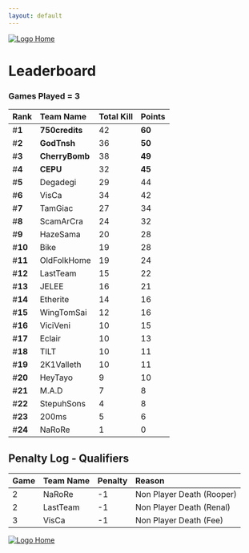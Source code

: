 ```yaml
---
layout: default
---
```


[ ![Logo](https://kanziebub.github.io/ProjectSEA/assets/images/bullet_rev.png) Home](https://kanziebub.github.io/ProjectSEA/)

# **Leaderboard**

### Games Played = 3

|  Rank  | Team Name             | Total Kill | **Points** |
|:-------|:----------------------|:-----------|:-----------|
| #**1** | **750credits** | 42 | **60** | 
| #**2** | **GodTnsh** | 36 | **50** | 
| #**3** | **CherryBomb** | 38 | **49** | 
| #**4** | **CEPU** | 32 | **45** | 
| #**5** | Degadegi | 29 | 44 | 
| #**6** | VisCa | 34 | 42 | 
| #**7** | TamGiac | 27 | 34 | 
| #**8** | ScamArCra | 24 | 32 | 
| #**9** | HazeSama | 20 | 28 | 
| #**10** | Bike | 19 | 28 | 
| #**11** | OldFolkHome | 19 | 24 | 
| #**12** | LastTeam | 15 | 22 | 
| #**13** | JELEE | 16 | 21 | 
| #**14** | Etherite | 14 | 16 | 
| #**15** | WingTomSai | 12 | 16 | 
| #**16** | ViciVeni | 10 | 15 | 
| #**17** | Eclair | 10 | 13 | 
| #**18** | TILT | 10 | 11 | 
| #**19** | 2K1Valleth | 10 | 11 | 
| #**20** | HeyTayo | 9 | 10 | 
| #**21** | M.A.D | 7 | 8 | 
| #**22** | StepuhSons | 4 | 8 | 
| #**23** | 200ms | 5 | 6 | 
| #**24** | NaRoRe | 1 | 0 | 
 

## Penalty Log - Qualifiers

|  Game  | Team Name | Penalty | Reason                |
|:-------|:----------|:--------|:----------------------| 
| 2 | NaRoRe | -1 | Non Player Death (Rooper) |
| 2 | LastTeam | -1 | Non Player Death (Renal) |
| 3 | VisCa | -1 | Non Player Death (Fee) |

[ ![Logo](https://kanziebub.github.io/ProjectSEA/assets/images/bullet_rev.png) Home](https://kanziebub.github.io/ProjectSEA/)
